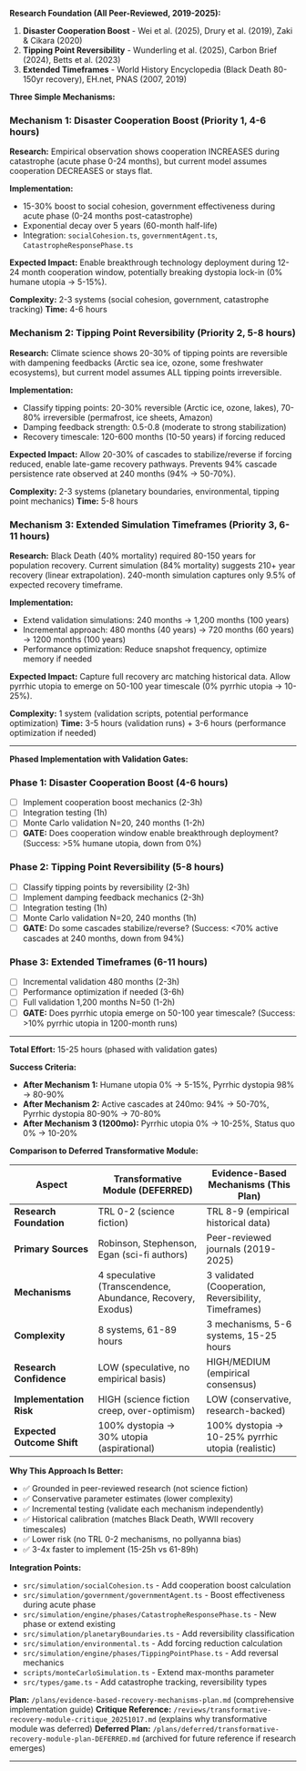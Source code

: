 **Research Foundation (All Peer-Reviewed, 2019-2025):**

1. **Disaster Cooperation Boost** - Wei et al. (2025), Drury et al. (2019), Zaki & Cikara (2020)
2. **Tipping Point Reversibility** - Wunderling et al. (2025), Carbon Brief (2024), Betts et al. (2023)
3. **Extended Timeframes** - World History Encyclopedia (Black Death 80-150yr recovery), EH.net, PNAS (2007, 2019)

**Three Simple Mechanisms:**

### Mechanism 1: Disaster Cooperation Boost (Priority 1, 4-6 hours)

**Research:** Empirical observation shows cooperation INCREASES during catastrophe (acute phase 0-24 months), but current model assumes cooperation DECREASES or stays flat.

**Implementation:**
- 15-30% boost to social cohesion, government effectiveness during acute phase (0-24 months post-catastrophe)
- Exponential decay over 5 years (60-month half-life)
- Integration: `socialCohesion.ts`, `governmentAgent.ts`, `CatastropheResponsePhase.ts`

**Expected Impact:** Enable breakthrough technology deployment during 12-24 month cooperation window, potentially breaking dystopia lock-in (0% humane utopia → 5-15%).

**Complexity:** 2-3 systems (social cohesion, government, catastrophe tracking)
**Time:** 4-6 hours

### Mechanism 2: Tipping Point Reversibility (Priority 2, 5-8 hours)

**Research:** Climate science shows 20-30% of tipping points are reversible with dampening feedbacks (Arctic sea ice, ozone, some freshwater ecosystems), but current model assumes ALL tipping points irreversible.

**Implementation:**
- Classify tipping points: 20-30% reversible (Arctic ice, ozone, lakes), 70-80% irreversible (permafrost, ice sheets, Amazon)
- Damping feedback strength: 0.5-0.8 (moderate to strong stabilization)
- Recovery timescale: 120-600 months (10-50 years) if forcing reduced

**Expected Impact:** Allow 20-30% of cascades to stabilize/reverse if forcing reduced, enable late-game recovery pathways. Prevents 94% cascade persistence rate observed at 240 months (94% → 50-70%).

**Complexity:** 2-3 systems (planetary boundaries, environmental, tipping point mechanics)
**Time:** 5-8 hours

### Mechanism 3: Extended Simulation Timeframes (Priority 3, 6-11 hours)

**Research:** Black Death (40% mortality) required 80-150 years for population recovery. Current simulation (84% mortality) suggests 210+ year recovery (linear extrapolation). 240-month simulation captures only 9.5% of expected recovery timeframe.

**Implementation:**
- Extend validation simulations: 240 months → 1,200 months (100 years)
- Incremental approach: 480 months (40 years) → 720 months (60 years) → 1200 months (100 years)
- Performance optimization: Reduce snapshot frequency, optimize memory if needed

**Expected Impact:** Capture full recovery arc matching historical data. Allow pyrrhic utopia to emerge on 50-100 year timescale (0% pyrrhic utopia → 10-25%).

**Complexity:** 1 system (validation scripts, potential performance optimization)
**Time:** 3-5 hours (validation runs) + 3-6 hours (performance optimization if needed)

---

**Phased Implementation with Validation Gates:**

### Phase 1: Disaster Cooperation Boost (4-6 hours)

- [ ] Implement cooperation boost mechanics (2-3h)
- [ ] Integration testing (1h)
- [ ] Monte Carlo validation N=20, 240 months (1-2h)
- [ ] **GATE:** Does cooperation window enable breakthrough deployment? (Success: >5% humane utopia, down from 0%)

### Phase 2: Tipping Point Reversibility (5-8 hours)

- [ ] Classify tipping points by reversibility (2-3h)
- [ ] Implement damping feedback mechanics (2-3h)
- [ ] Integration testing (1h)
- [ ] Monte Carlo validation N=20, 240 months (1h)
- [ ] **GATE:** Do some cascades stabilize/reverse? (Success: <70% active cascades at 240 months, down from 94%)

### Phase 3: Extended Timeframes (6-11 hours)

- [ ] Incremental validation 480 months (2-3h)
- [ ] Performance optimization if needed (3-6h)
- [ ] Full validation 1,200 months N=50 (1-2h)
- [ ] **GATE:** Does pyrrhic utopia emerge on 50-100 year timescale? (Success: >10% pyrrhic utopia in 1200-month runs)

---

**Total Effort:** 15-25 hours (phased with validation gates)

**Success Criteria:**
- **After Mechanism 1:** Humane utopia 0% → 5-15%, Pyrrhic dystopia 98% → 80-90%
- **After Mechanism 2:** Active cascades at 240mo: 94% → 50-70%, Pyrrhic dystopia 80-90% → 70-80%
- **After Mechanism 3 (1200mo):** Pyrrhic utopia 0% → 10-25%, Status quo 0% → 10-20%

**Comparison to Deferred Transformative Module:**

| Aspect | Transformative Module (DEFERRED) | Evidence-Based Mechanisms (This Plan) |
|--------|----------------------------------|----------------------------------------|
| **Research Foundation** | TRL 0-2 (science fiction) | TRL 8-9 (empirical historical data) |
| **Primary Sources** | Robinson, Stephenson, Egan (sci-fi authors) | Peer-reviewed journals (2019-2025) |
| **Mechanisms** | 4 speculative (Transcendence, Abundance, Recovery, Exodus) | 3 validated (Cooperation, Reversibility, Timeframes) |
| **Complexity** | 8 systems, 61-89 hours | 3 mechanisms, 5-6 systems, 15-25 hours |
| **Research Confidence** | LOW (speculative, no empirical basis) | HIGH/MEDIUM (empirical consensus) |
| **Implementation Risk** | HIGH (science fiction creep, over-optimism) | LOW (conservative, research-backed) |
| **Expected Outcome Shift** | 100% dystopia → 30% utopia (aspirational) | 100% dystopia → 10-25% pyrrhic utopia (realistic) |

**Why This Approach Is Better:**
- ✅ Grounded in peer-reviewed research (not science fiction)
- ✅ Conservative parameter estimates (lower complexity)
- ✅ Incremental testing (validate each mechanism independently)
- ✅ Historical calibration (matches Black Death, WWII recovery timescales)
- ✅ Lower risk (no TRL 0-2 mechanisms, no pollyanna bias)
- ✅ 3-4x faster to implement (15-25h vs 61-89h)

**Integration Points:**
- `src/simulation/socialCohesion.ts` - Add cooperation boost calculation
- `src/simulation/government/governmentAgent.ts` - Boost effectiveness during acute phase
- `src/simulation/engine/phases/CatastropheResponsePhase.ts` - New phase or extend existing
- `src/simulation/planetaryBoundaries.ts` - Add reversibility classification
- `src/simulation/environmental.ts` - Add forcing reduction calculation
- `src/simulation/engine/phases/TippingPointPhase.ts` - Add reversal mechanics
- `scripts/monteCarloSimulation.ts` - Extend max-months parameter
- `src/types/game.ts` - Add catastrophe tracking, reversibility types

**Plan:** `/plans/evidence-based-recovery-mechanisms-plan.md` (comprehensive implementation guide)
**Critique Reference:** `/reviews/transformative-recovery-module-critique_20251017.md` (explains why transformative module was deferred)
**Deferred Plan:** `/plans/deferred/transformative-recovery-module-plan-DEFERRED.md` (archived for future reference if research emerges)

---

